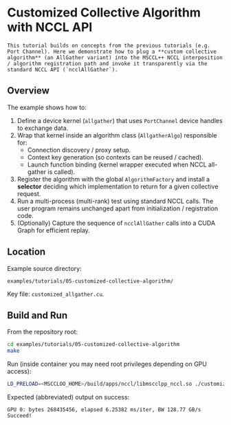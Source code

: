 # Customized Collective Algorithm with NCCL API

```{note}
This tutorial builds on concepts from the previous tutorials (e.g. Port Channel). Here we demonstrate how to plug a **custom collective algorithm** (an AllGather variant) into the MSCCL++ NCCL interposition / algorithm registration path and invoke it transparently via the standard NCCL API (`ncclAllGather`).
```

## Overview
The example shows how to:

1. Define a device kernel (`allgather`) that uses `PortChannel` device handles to exchange data.
2. Wrap that kernel inside an algorithm class (`AllgatherAlgo`) responsible for:
   - Connection discovery / proxy setup.
   - Context key generation (so contexts can be reused / cached).
   - Launch function binding (kernel wrapper executed when NCCL all-gather is called).
3. Register the algorithm with the global `AlgorithmFactory` and install a **selector** deciding which implementation to return for a given collective request.
4. Run a multi-process (multi-rank) test using standard NCCL calls. The user program remains unchanged apart from initialization / registration code.
5. (Optionally) Capture the sequence of `ncclAllGather` calls into a CUDA Graph for efficient replay.

## Location
Example source directory:
```
examples/tutorials/05-customized-collective-algorithm/
```
Key file: `customized_allgather.cu`.

## Build and Run
From the repository root:
```bash
cd examples/tutorials/05-customized-collective-algorithm
make
```
Run (inside container you may need root privileges depending on GPU access):
```bash
LD_PRELOAD=<MSCCLOO_HOME>/build/apps/nccl/libmscclpp_nccl.so ./customized_allgather
```
Expected (abbreviated) output on success:
```
GPU 0: bytes 268435456, elapsed 6.25382 ms/iter, BW 128.77 GB/s
Succeed!
```

